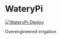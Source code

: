 # WateryPi
[![WateryPi-Deploy](https://github.com/Alturil/WateryPi/actions/workflows/deploy.yml/badge.svg)](https://github.com/Alturil/WateryPi/actions/workflows/deploy.yml)

Overengineered irrigation
